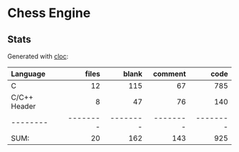 # Chess Engine

## Stats
Generated with [cloc](https://github.com/AlDanial/cloc):

Language|files|blank|comment|code
:-------|-------:|-------:|-------:|-------:
C|12|115|67|785
C/C++ Header|8|47|76|140
--------|--------|--------|--------|--------
SUM:|20|162|143|925
